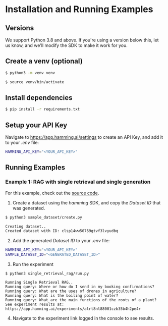 # Installation and Running Examples

## Versions

We support Python 3.8 and above. If you're using a version below this, let us know, and we'll modify the SDK to make it work for you.

## Create a venv (optional)

```bash
$ python3 -m venv venv
```

```bash
$ source venv/bin/activate
```

## Install dependencies

```bash
$ pip install -r requirements.txt
```

## Setup your API Key

Navigate to https://app.hamming.ai/settings to create an API Key, and add it to your _.env_ file:

```bash
HAMMING_API_KEY="<YOUR_API_KEY>"
```

## Running Examples

### Example 1: RAG with single retrieval and single generation

For this example, check out the [source code](./single_retrieval_rag/).

1. Create a dataset using the _hamming_ SDK, and copy the _Dataset ID_ that was generated.

```bash
$ python3 sample_dataset/create.py

Creating dataset..
Created dataset with ID: clsp14ww50759gtvf3lvyudbq
```

2. Add the generated _Dataset ID_ to your _.env_ file:

```bash
HAMMING_API_KEY="<YOUR_API_KEY>"
SAMPLE_DATASET_ID="<GENERATED_DATASET_ID>"
```

3. Run the experiment

```
$ python3 single_retrieval_rag/run.py

Running Single Retrieval RAG..
Running query: Where or how do I send in my booking confirmations?
Running query: What are the uses of drones in agriculture?
Running query: What is the boiling point of water?
Running query: What are the main functions of the roots of a plant?
See experiment results at: https://app.hamming.ai/experiments/alrt8nl88001czb35b4h2pe4r
```

4. Navigate to the experiment link logged in the console to see results.
